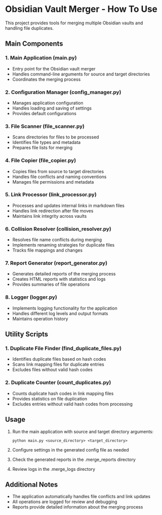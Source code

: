 # Obsidian Vault Merger - How To Use

This project provides tools for merging multiple Obsidian vaults and handling file duplicates.

## Main Components

### 1. Main Application (main.py)
- Entry point for the Obsidian vault merger
- Handles command-line arguments for source and target directories
- Coordinates the merging process

### 2. Configuration Manager (config_manager.py)
- Manages application configuration
- Handles loading and saving of settings
- Provides default configurations

### 3. File Scanner (file_scanner.py)
- Scans directories for files to be processed
- Identifies file types and metadata
- Prepares file lists for merging

### 4. File Copier (file_copier.py)
- Copies files from source to target directories
- Handles file conflicts and naming conventions
- Manages file permissions and metadata

### 5. Link Processor (link_processor.py)
- Processes and updates internal links in markdown files
- Handles link redirection after file moves
- Maintains link integrity across vaults

### 6. Collision Resolver (collision_resolver.py)
- Resolves file name conflicts during merging
- Implements renaming strategies for duplicate files
- Tracks file mappings and changes

### 7. Report Generator (report_generator.py)
- Generates detailed reports of the merging process
- Creates HTML reports with statistics and logs
- Provides summaries of file operations

### 8. Logger (logger.py)
- Implements logging functionality for the application
- Handles different log levels and output formats
- Maintains operation history

## Utility Scripts

### 1. Duplicate File Finder (find_duplicate_files.py)
- Identifies duplicate files based on hash codes
- Scans link mapping files for duplicate entries
- Excludes files without valid hash codes

### 2. Duplicate Counter (count_duplicates.py)
- Counts duplicate hash codes in link mapping files
- Provides statistics on file duplication
- Excludes entries without valid hash codes from processing

## Usage

1. Run the main application with source and target directory arguments:
   ```
   python main.py <source_directory> <target_directory>
   ```

2. Configure settings in the generated config file as needed

3. Check the generated reports in the .merge_reports directory

4. Review logs in the .merge_logs directory

## Additional Notes

- The application automatically handles file conflicts and link updates
- All operations are logged for review and debugging
- Reports provide detailed information about the merging process